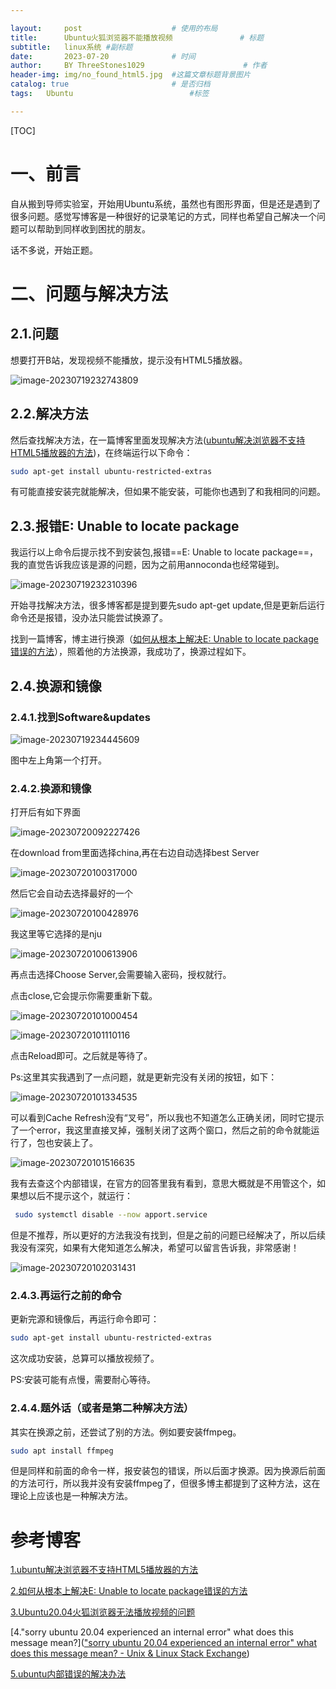 ```yaml
---

layout:     post   				    # 使用的布局
title:      Ubuntu火狐浏览器不能播放视频				# 标题 
subtitle:   linux系统 #副标题
date:       2023-07-20 				# 时间
author:     BY ThreeStones1029 						# 作者
header-img: img/no_found_html5.jpg 	#这篇文章标题背景图片
catalog: true 						# 是否归档
tags:	Ubuntu							#标签

---
```


[TOC]

# 一、前言

自从搬到导师实验室，开始用Ubuntu系统，虽然也有图形界面，但是还是遇到了很多问题。感觉写博客是一种很好的记录笔记的方式，同样也希望自己解决一个问题可以帮助到同样收到困扰的朋友。

话不多说，开始正题。

# 二、问题与解决方法

## 2.1.问题

想要打开B站，发现视频不能播放，提示没有HTML5播放器。

![image-20230719232743809](https://cdn.jsdelivr.net/gh/ThreeStones1029/blogimages/img/image-20230719232743809.png)

## 2.2.解决方法

然后查找解决方法，在一篇博客里面发现解决方法([ubuntu解决浏览器不支持HTML5播放器的方法](https://blog.csdn.net/qq_46230392/article/details/129460878))，在终端运行以下命令：

~~~bash
sudo apt-get install ubuntu-restricted-extras
~~~

有可能直接安装完就能解决，但如果不能安装，可能你也遇到了和我相同的问题。

## 2.3.报错E: Unable to locate package

我运行以上命令后提示找不到安装包,报错==E: Unable to locate package==，我的直觉告诉我应该是源的问题，因为之前用annoconda也经常碰到。

![image-20230719232310396](https://cdn.jsdelivr.net/gh/ThreeStones1029/blogimages/img/image-20230719232310396.png)

开始寻找解决方法，很多博客都是提到要先sudo apt-get update,但是更新后运行命令还是报错，没办法只能尝试换源了。

找到一篇博客，博主进行换源（[如何从根本上解决E: Unable to locate package错误的方法](https://blog.csdn.net/qq_27614543/article/details/107423496)），照着他的方法换源，我成功了，换源过程如下。

## 2.4.换源和镜像

### 2.4.1.找到Software&updates

![image-20230719234445609](https://cdn.jsdelivr.net/gh/ThreeStones1029/blogimages/img/image-20230719234445609.png)

图中左上角第一个打开。

### 2.4.2.换源和镜像

打开后有如下界面

![image-20230720092227426](https://cdn.jsdelivr.net/gh/ThreeStones1029/blogimages/img/image-20230720092227426.png)

在download from里面选择china,再在右边自动选择best  Server

![image-20230720100317000](https://cdn.jsdelivr.net/gh/ThreeStones1029/blogimages/img/image-20230720100317000.png)

然后它会自动去选择最好的一个

![image-20230720100428976](https://cdn.jsdelivr.net/gh/ThreeStones1029/blogimages/img/image-20230720100428976.png)

我这里等它选择的是nju

![image-20230720100613906](https://cdn.jsdelivr.net/gh/ThreeStones1029/blogimages/img/image-20230720100613906.png)

再点击选择Choose Server,会需要输入密码，授权就行。

点击close,它会提示你需要重新下载。

![image-20230720101000454](https://cdn.jsdelivr.net/gh/ThreeStones1029/blogimages/img/image-20230720101000454.png)

![image-20230720101110116](https://cdn.jsdelivr.net/gh/ThreeStones1029/blogimages/img/image-20230720101110116.png)

点击Reload即可。之后就是等待了。

Ps:这里其实我遇到了一点问题，就是更新完没有关闭的按钮，如下：

![image-20230720101334535](https://cdn.jsdelivr.net/gh/ThreeStones1029/blogimages/img/image-20230720101334535.png)

可以看到Cache Refresh没有“叉号”，所以我也不知道怎么正确关闭，同时它提示了一个error，我这里直接叉掉，强制关闭了这两个窗口，然后之前的命令就能运行了，包也安装上了。

![image-20230720101516635](https://cdn.jsdelivr.net/gh/ThreeStones1029/blogimages/img/image-20230720101516635.png)

我有去查这个内部错误，在官方的回答里我有看到，意思大概就是不用管这个，如果想以后不提示这个，就运行：

~~~bash
 sudo systemctl disable --now apport.service
~~~

但是不推荐，所以更好的方法我没有找到，但是之前的问题已经解决了，所以后续我没有深究，如果有大佬知道怎么解决，希望可以留言告诉我，非常感谢！

![image-20230720102031431](https://cdn.jsdelivr.net/gh/ThreeStones1029/blogimages/img/image-20230720102031431.png)

### 2.4.3.再运行之前的命令

更新完源和镜像后，再运行命令即可：

~~~bash
sudo apt-get install ubuntu-restricted-extras
~~~

这次成功安装，总算可以播放视频了。

PS:安装可能有点慢，需要耐心等待。

### 2.4.4.题外话（或者是第二种解决方法）

其实在换源之前，还尝试了别的方法。例如要安装ffmpeg。

~~~bash
sudo apt install ffmpeg
~~~

但是同样和前面的命令一样，报安装包的错误，所以后面才换源。因为换源后前面的方法可行，所以我并没有安装ffmpeg了，但很多博主都提到了这种方法，这在理论上应该也是一种解决方法。

# 参考博客

[1.ubuntu解决浏览器不支持HTML5播放器的方法](https://blog.csdn.net/qq_46230392/article/details/129460878)

[2.如何从根本上解决E: Unable to locate package错误的方法](https://blog.csdn.net/qq_27614543/article/details/107423496)

[3.Ubuntu20.04火狐浏览器无法播放视频的问题](https://blog.csdn.net/u011502243/article/details/106457035?spm=1001.2101.3001.6650.8&utm_medium=distribute.pc_relevant.none-task-blog-2%7Edefault%7EBlogCommendFromBaidu%7ERate-8-106457035-blog-104855635.235%5Ev38%5Epc_relevant_default_base&depth_1-utm_source=distribute.pc_relevant.none-task-blog-2%7Edefault%7EBlogCommendFromBaidu%7ERate-8-106457035-blog-104855635.235%5Ev38%5Epc_relevant_default_base&utm_relevant_index=9)

[4."sorry ubuntu 20.04 experienced an internal error" what does this message mean?](["sorry ubuntu 20.04 experienced an internal error" what does this message mean? - Unix & Linux Stack Exchange](https://unix.stackexchange.com/questions/644957/sorry-ubuntu-20-04-experienced-an-internal-error-what-does-this-message-mean))

[5.ubuntu内部错误的解决办法](https://blog.csdn.net/qq_35203425/article/details/87807221)






